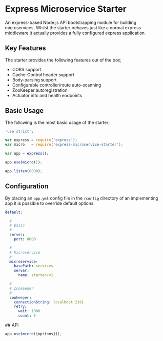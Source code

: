 # Express Microservice Starter

An express-based Node.js API bootstrapping module for building microservices. Whilst the starter behaves just like a normal express middleware it actually provides a fully configured express application.

## Key Features

The starter provides the following features out of the box;

* CORS support
* Cache-Control header support
* Body-parsing support
* Configurable controller/route auto-scanning
* ZooKeeper autoregistration
* Actuator info and health endpoints

## Basic Usage 

The following is the most basic usage of the starter;

```javascript
'use strict';

var express = require('express');
var micro   = require('express-microservice-starter');

var app = express();

app.use(micro());

app.listen(8000);

```

## Configuration

By placing an `app.yml` config file in the `/config` directory of an implementing app it is possible to override default options.

```yml
default:

  #
  # Basic
  #
  server:
    port: 8000

  #
  # Microservice
  #
  microservice:
    basePath: services
    server:
      name: starter/v1

  #
  # Zookeeper
  #
  zookeeper:
    connectionString: localhost:2181
    retry:
      wait: 1000
      count: 5

``` 

## API

```javascript
app.use(micro({options}));
```

